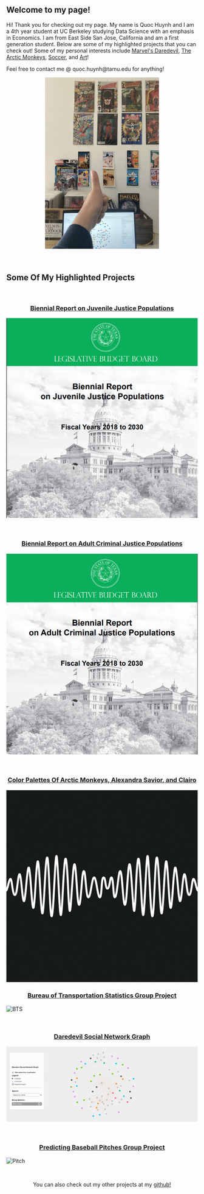 ## Welcome to my page!
Hi! Thank you for checking out my page. My name is Quoc Huynh and I am a 4th year student at UC Berkeley studying Data Science with an emphasis in Economics.
I am from East Side San Jose, California and am a first generation student. Below are some of my highlighted projects that you can check out! Some of my personal interests include [Marvel's Daredevil](https://www.marvel.com/characters/daredevil-matthew-murdock), [The Arctic Monkeys](https://www.arcticmonkeys.com/), [Soccer](https://www.liverpoolfc.com/), and [Art](https://www.claudemonetgallery.org/the-complete-works.html?pageno=1)! 

<p>Feel free to contact me @ quoc.huynh@tamu.edu for anything!</p>

<p align="center">
  <img width="300" height="450" src= "Images/wallpaper.jpg">
</p>

<br>

## Some Of My Highlighted Projects

<br> 

<h3 align = "center">
    <a href="https://www.lbb.texas.gov/Documents/Publications/Policy_Report/8746_Juvenile_Justice_report.pdf">Biennial Report
on Juvenile Justice Populations</a> 
</h3>

![Juvenile Report](Images/juv_report_cover.png)

<br> 

<h3 align = "center">
    <a href="https://www.lbb.texas.gov/Documents/Publications/Policy_Report/8745_Adult_Criminal_Justice_report.pdf">Biennial Report on Adult Criminal Justice Populations</a> 
</h3>

![Adult Report](Images/adult_report_cover.png)

<br> 

<h3 align = "center">
    <a href="https://quoc-huynh.github.io/amclairo/index.html">Color Palettes Of Arctic Monkeys, Alexandra Savior, and Clairo</a> 
</h3>

![AM](Images/am.jpg)
  
<h3 align = "center">
    <a href="https://github.com/quoc-huynh/quoc-huynh.github.io/tree/main/Transportation_Project">Bureau of Transportation Statistics Group Project</a> 
</h3>

![BTS](Images/bts.gif)

<br> 

<h3 align = "center">
    <a href="https://quoc-huynh.github.io/Daredevil_Graph/">Daredevil Social Network Graph</a> 
</h3>

![DD](Images/dd.gif)

<br>

<h3 align = "center">
    <a href="https://github.com/quoc-huynh/PersonalProjects/tree/main/Baseball_Pitches">Predicting Baseball Pitches Group Project</a>
</h3>

![Pitch](Images/pitch.gif)

<br>

<p align="center">
  You can also check out my other projects at my
  <a href="https://github.com/quoc-huynh/PersonalProjects">github!</a>
</p>
     
